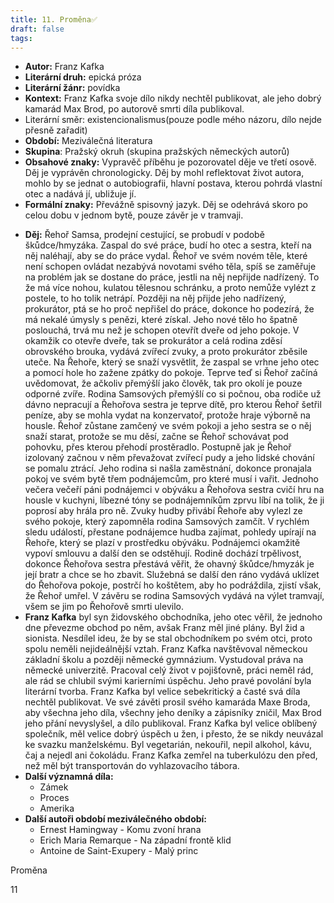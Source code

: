 ```yaml
---
title: 11. Proměna✅
draft: false
tags:
---
```

 - **Autor:** Franz Kafka
- **Literární druh:** epická próza
- **Literární žánr:** povídka
- **Kontext:** Franz Kafka svoje dílo nikdy nechtěl publikovat, ale jeho dobrý kamarád Max Brod, po autorově smrti díla publikoval.
- Literární směr: existencionalismus(pouze podle mého názoru, dílo nejde přesně zařadit)
- **Období:** Meziválečná literatura
- **Skupina**: Pražský okruh (skupina pražských německých autorů)
- **Obsahové znaky:** Vypravěč příběhu je pozorovatel děje ve třetí osově. Děj je vyprávěn chronologicky. Děj by mohl reflektovat život autora, mohlo by se jednat o autobiografii, hlavní postava, kterou pohrdá vlastní otec a nadává jí, ubližuje jí.
- **Formální znaky:** Převážně spisovný jazyk. Děj se odehrává skoro po celou dobu v jednom bytě, pouze závěr je v tramvaji.
* **Děj:** Řehoř Samsa, prodejní cestující, se probudí v podobě škůdce/hmyzáka. Zaspal do své práce, budí ho otec a sestra, kteří na něj naléhají, aby se do práce vydal. Řehoř ve svém novém těle, které není schopen ovládat nezabývá novotami svého těla, spíš se zaměřuje na problém jak se dostane do práce, jestli na něj nepřijde nadřízený. To že má více nohou, kulatou tělesnou schránku, a proto nemůže vylézt z postele, to ho tolik netrápí. Později na něj přijde jeho nadřízený, prokurátor, ptá se ho proč nepřišel do práce, dokonce ho podezírá, že má nekalé úmysly s penězi, které získal. Jeho nové tělo ho špatně poslouchá, trvá mu než je schopen otevřít dveře od jeho pokoje. V okamžik co otevře dveře, tak se prokurátor a celá rodina zděsí obrovského brouka, vydává zvířecí zvuky, a proto prokurátor zběsile uteče. Na Řehoře, který se snaží vysvětlit, že zaspal se vrhne jeho otec a pomocí hole ho zažene zpátky do pokoje. Teprve teď si Řehoř začíná uvědomovat, že ačkoliv přemýšlí jako člověk, tak pro okolí je pouze odporné zvíře. Rodina Samsových přemýšlí co si počnou, oba rodiče už dávno nepracují a Řehořova sestra je teprve dítě, pro kterou Řehoř šetřil peníze, aby se mohla vydat na konzervatoř, protože hraje výborně na housle. Řehoř zůstane zamčený ve svém pokoji a jeho sestra se o něj snaží starat, protože se mu děsí, začne se Řehoř schovávat pod pohovku, přes kterou přehodí prostěradlo. Postupně jak je Řehoř izolovaný začnou v něm převažovat zvířecí pudy a jeho lidské chování se pomalu ztrácí. Jeho rodina si našla zaměstnání, dokonce pronajala pokoj ve svém bytě třem podnájemcům, pro které musí i vařit. Jednoho večera večeří páni podnájemci v obýváku a Řehořova sestra cvičí hru na housle v kuchyni, líbezné tóny se podnájemníkům zprvu líbí na tolik, že ji poprosí aby hrála pro ně. Zvuky hudby přivábí Řehoře aby vylezl ze svého pokoje, který zapomněla rodina Samsových zamčít. V rychlém sledu událostí, přestane podnájemce hudba zajímat, pohledy upírají na Řehoře, který se plazí v prostředku obýváku. Podnájemci okamžitě vypoví smlouvu a další den se odstěhují. Rodině dochází trpělivost, dokonce Řehořova sestra přestává věřit, že ohavný škůdce/hmyzák je její bratr a chce se ho zbavit. Služebná se další den ráno vydává uklízet do Řehořova pokoje, postrčí ho koštětem, aby ho podráždila, zjistí však, že Řehoř umřel. V závěru se rodina Samsových vydává na výlet tramvají, všem se jim po Řehořově smrti ulevilo.
* **Franz Kafka** byl syn židovského obchodníka, jeho otec věřil, že jednoho dne převezme obchod po něm, avšak Franz měl jiné plány. Byl žid a sionista. Nesdílel ideu, že by se stal obchodníkem po svém otci, proto spolu neměli nejideálnější vztah. Franz Kafka navštěvoval německou základní školu a později německé gymnázium. Vystudoval práva na německé univerzitě. Pracoval celý život v pojišťovně, práci neměl rád, ale rád se chlubil svými karierními úspěchu. Jeho pravé povolání byla literární tvorba. Franz Kafka byl velice sebekritický a časté svá díla nechtěl publikovat. Ve své závěti prosil svého kamaráda Maxe Broda, aby všechna jeho díla, všechny jeho deníky a zápisníky zničil, Max Brod jeho přání nevyslyšel, a dílo publikoval. Franz Kafka byl velice oblíbený společník, měl velice dobrý úspěch u žen, i přesto, že se nikdy neuvázal ke svazku manželskému. Byl vegetarián, nekouřil, nepil alkohol, kávu, čaj a nejedl ani čokoládu. Franz Kafka zemřel na tuberkulózu den před, než měl být transportován do vyhlazovacího tábora. 
* **Další významná díla:** 
	* Zámek
	* Proces 
	* Amerika
* **Další autoři období meziválečného období:** 
	* Ernest Hamingway - Komu zvoní hrana
	* Erich Maria Remarque - Na západní frontě klid
	* Antoine de Saint-Exupery - Malý princ

Proměna

11